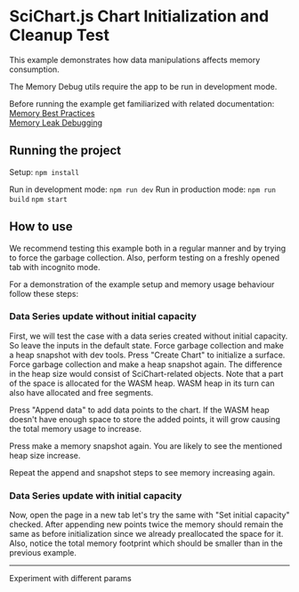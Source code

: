 # SciChart.js Chart Initialization and Cleanup Test

This example demonstrates how data manipulations affects memory consumption.

The Memory Debug utils require the app to be run in development mode.

Before running the example get familiarized with related documentation:  
[Memory Best Practices](https://www.scichart.com/documentation/js/current/webframe.html#MemoryBestPractices.html)  
[Memory Leak Debugging](https://www.scichart.com/documentation/js/current/webframe.html#MemoryLeakDebugging.html)

## Running the project

Setup:
`npm install`

Run in development mode:
`npm run dev`
Run in production mode:
`npm run build`
`npm start`

## How to use

We recommend testing this example both in a regular manner and by trying to force the garbage collection.
Also, perform testing on a freshly opened tab with incognito mode.

For a demonstration of the example setup and memory usage behaviour follow these steps:

### Data Series update without initial capacity

First, we will test the case with a data series created without initial capacity.
So leave the inputs in the default state.
Force garbage collection and make a heap snapshot with dev tools.
Press "Create Chart" to initialize a surface.
Force garbage collection and make a heap snapshot again.
The difference in the heap size would consist of SciChart-related objects. Note that a part of the space is allocated for the WASM heap. WASM heap in its turn can also have allocated and free segments.

Press "Append data" to add data points to the chart.
If the WASM heap doesn't have enough space to store the added points, it will grow causing the total memory usage to increase.

Press make a memory snapshot again. You are likely to see the mentioned heap size increase.

Repeat the append and snapshot steps to see memory increasing again.

### Data Series update with initial capacity

Now, open the page in a new tab let's try the same with "Set initial capacity" checked.
After appending new points twice the memory should remain the same as before initialization since we already preallocated the space for it.
Also, notice the total memory footprint which should be smaller than in the previous example.

---

Experiment with different params
